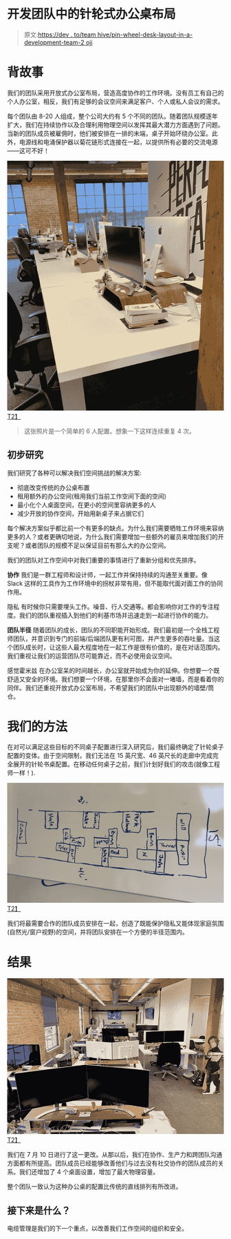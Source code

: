 # 开发团队中的针轮式办公桌布局

> 原文:[https://dev . to/team hive/pin-wheel-desk-layout-in-a-development-team-2 oji](https://dev.to/teamhive/pin-wheel-desk-layout-in-a-development-team-2oji)

# [](#back-story)背故事

我们的团队采用开放式办公室布局，营造高度协作的工作环境。没有员工有自己的个人办公室，相反，我们有足够的会议空间来满足客户、个人或私人会议的需求。

每个团队由 8-20 人组成，整个公司大约有 5 个不同的团队。随着团队规模逐年扩大，我们在持续协作以及合理利用物理空间以发挥其最大潜力方面遇到了问题。当新的团队成员被雇佣时，他们被安排在一排的末端，桌子开始环绕办公室。此外，电源线和电涌保护器以菊花链形式连接在一起，以提供所有必要的交流电源——这可不好！

[![Old Office Layout](img/a420105c957b10d2390cb040057c8294.png)T2】](https://res.cloudinary.com/practicaldev/image/fetch/s--YgWtUkom--/c_limit%2Cf_auto%2Cfl_progressive%2Cq_auto%2Cw_880/https://i.ibb.co/2KBsDpV/old-desk.png)

> 这张照片是一个简单的 6 人配置。想象一下这样连续重复 4 次。

## [](#initial-research)初步研究

我们研究了各种可以解决我们空间挑战的解决方案:

*   彻底改变传统的办公桌布置
*   租用额外的办公空间(租用我们当前工作空间下面的空间)
*   最小化个人桌面空间，在更小的空间里容纳更多的人
*   减少开放的协作空间，开始用新桌子来占据它们

每个解决方案似乎都比前一个有更多的缺点。为什么我们需要牺牲工作环境来容纳更多的人？或者更确切地说，为什么我们需要增加一些额外的雇员来增加我们的开支呢？或者团队的规模不足以保证目前有那么大的办公空间。

我们的团队对工作空间中对我们重要的事情进行了重新分组和优先排序。

**协作**
我们是一群工程师和设计师，一起工作并保持持续的沟通至关重要。像 Slack 这样的工具作为工作环境中的拐杖非常有用，但不能取代面对面工作的协同作用。

隐私
有时候你只需要埋头工作。噪音、行人交通等。都会影响你对工作的专注程度。我们的团队重视插入到他们的利基市场并迅速走到一起进行协作的能力。

**团队半径**
随着团队的成长，团队的不同职能开始形成。我们最初是一个全栈工程师团队，并意识到专门的前端/后端团队更有利可图，并产生更多的吞吐量。当这个团队成长时，让这些人最大程度地在一起工作是很有价值的，是在对话范围内。我们重视让我们的运营团队尽可能靠近，而不必使用会议空间。

感觉霍米兹
在办公室呆的时间越长，办公室就开始成为你的延伸。你想要一个既舒适又安全的环境。我们想要一个环境，在那里你不会面对一堵墙，而是看着你的同伴。我们还重视开放式办公室布局，不希望我们的团队中出现额外的墙壁/筒仓。

# [](#our-approach)我们的方法

在对可以满足这些目标的不同桌子配置进行深入研究后，我们最终确定了针轮桌子配置的变体。由于空间限制，我们无法在 15 英尺宽、46 英尺长的走廊中完成完全展开的针轮书桌配置。在移动任何桌子之前，我们计划好我们的攻击(就像工程师一样！).

[![Diagram](img/66f9db97617ea682521ff11b1417515a.png)T2】](https://res.cloudinary.com/practicaldev/image/fetch/s--uDLUPlDs--/c_limit%2Cf_auto%2Cfl_progressive%2Cq_auto%2Cw_880/https://i.ibb.co/dW2Vt80/desk-diagram.png)

我们将最需要合作的团队成员安排在一起，创造了既能保护隐私又能体现家庭氛围(自然光/窗户视野)的空间，并将团队安排在一个方便的半径范围内。

# [](#the-results)结果

[![New Desk Arrangement](img/14a5618cb2ca76fe0cc064623d484dd5.png)T2】](https://res.cloudinary.com/practicaldev/image/fetch/s--sGIOVJ8z--/c_limit%2Cf_auto%2Cfl_progressive%2Cq_auto%2Cw_880/https://i.ibb.co/9VL4VCn/new-desk.png)

我们在 7 月 10 日进行了这一更改。从那以后，我们在协作、生产力和跨团队沟通方面都有所提高。团队成员已经能够改善他们与过去没有社交协作的团队成员的关系。我们还增加了 4 个桌面设置，增加了最大物理容量。

整个团队一致认为这种办公桌的配置比传统的直线排列有所改进。

## [](#whats-next)接下来是什么？

电缆管理是我们的下一个重点，以改善我们工作空间的组织和安全。